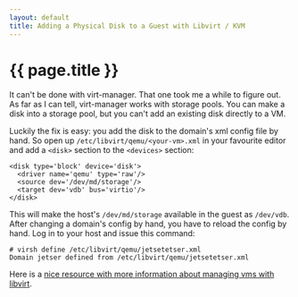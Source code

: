 ```yaml
---
layout: default
title: Adding a Physical Disk to a Guest with Libvirt / KVM
---
```


{{ page.title }}
================

It can't be done with virt-manager. That one took me a while to figure
out. As far as I can tell, virt-manager works with storage pools. You
can make a disk into a storage pool, but you can't add an existing
disk directly to a VM.

Luckily the fix is easy: you add the disk to the domain's xml config
file by hand. So open up `/etc/libvirt/qemu/<your-vm>.xml` in your
favourite editor and add a `<disk>` section to the `<devices>`
section:

    <disk type='block' device='disk'>
      <driver name='qemu' type='raw'/>
      <source dev='/dev/md/storage'/>
      <target dev='vdb' bus='virtio'/>
    </disk>

This will make the host's `/dev/md/storage` available in the guest as
`/dev/vdb`. After changing a domain's config by hand, you have to
reload the config by hand. Log in to your host and issue this command:

    # virsh define /etc/libvirt/qemu/jetsetetser.xml
    Domain jetser defined from /etc/libvirt/qemu/jetsetetser.xml

Here is a
[nice resource with more information about managing vms with libvirt](https://help.ubuntu.com/community/KVM/Managing).
